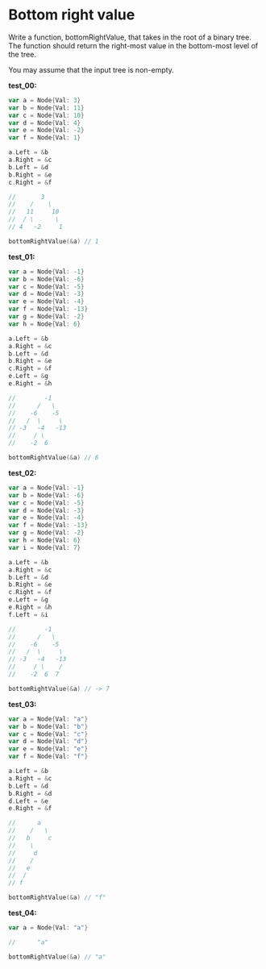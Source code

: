# Bottom right value

Write a function, bottomRightValue, that takes in the root of a binary tree. The function should return the right-most value in the bottom-most level of the tree.

You may assume that the input tree is non-empty.

**test_00:**
```go
var a = Node{Val: 3}
var b = Node{Val: 11}
var c = Node{Val: 10}
var d = Node{Val: 4}
var e = Node{Val: -2}
var f = Node{Val: 1}

a.Left = &b
a.Right = &c
b.Left = &d
b.Right = &e
c.Right = &f

//       3
//    /    \
//   11     10
//  / \      \
// 4   -2     1

bottomRightValue(&a) // 1
```
**test_01:**
```go
var a = Node{Val: -1}
var b = Node{Val: -6}
var c = Node{Val: -5}
var d = Node{Val: -3}
var e = Node{Val: -4}
var f = Node{Val: -13}
var g = Node{Val: -2}
var h = Node{Val: 6}

a.Left = &b
a.Right = &c
b.Left = &d
b.Right = &e
c.Right = &f
e.Left = &g
e.Right = &h

//        -1
//      /   \
//    -6    -5
//   /  \     \
// -3   -4   -13
//     / \       
//    -2  6

bottomRightValue(&a) // 6
```
**test_02:**
```go
var a = Node{Val: -1}
var b = Node{Val: -6}
var c = Node{Val: -5}
var d = Node{Val: -3}
var e = Node{Val: -4}
var f = Node{Val: -13}
var g = Node{Val: -2}
var h = Node{Val: 6}
var i = Node{Val: 7}

a.Left = &b
a.Right = &c
b.Left = &d
b.Right = &e
c.Right = &f
e.Left = &g
e.Right = &h
f.Left = &i

//        -1
//      /   \
//    -6    -5
//   /  \     \
// -3   -4   -13
//     / \    /   
//    -2  6  7 

bottomRightValue(&a) // -> 7
```
**test_03:**
```go
var a = Node{Val: "a"}
var b = Node{Val: "b"}
var c = Node{Val: "c"}
var d = Node{Val: "d"}
var e = Node{Val: "e"}
var f = Node{Val: "f"}

a.Left = &b
a.Right = &c
b.Left = &d
b.Right = &d
d.Left = &e
e.Right = &f

//      a
//    /   \ 
//   b     c
//    \
//     d
//    /
//   e
//  /
// f

bottomRightValue(&a) // "f"
```
**test_04:**
```go
var a = Node{Val: "a"}

//      "a"

bottomRightValue(&a) // "a"
